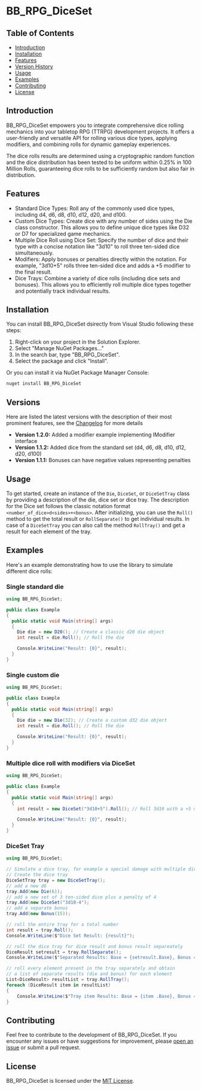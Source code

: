 # BB_RPG_DiceSet

## Table of Contents

- [Introduction](#introduction)
- [Installation](#installation)
- [Features](#features)
- [Version History](#versions)
- [Usage](#usage)
- [Examples](#examples)
- [Contributing](#contributing)
- [License](#license)

## Introduction

BB_RPG_DiceSet empowers you to integrate comprehensive dice rolling mechanics into your tabletop RPG (TTRPG) development projects. It offers a user-friendly and versatile API for rolling various dice types, applying modifiers, and combining rolls for dynamic gameplay experiences.

The dice rolls results are determined using a cryptographic random function and the dice distribution has been tested to be uniform within 0.25% in 100 Million Rolls, guaranteeing dice rolls to be sufficiently random but also fair in distribution.

## Features

- Standard Dice Types: Roll any of the commonly used dice types, including d4, d6, d8, d10, d12, d20, and d100.
- Custom Dice Types: Create dice with any number of sides using the Die class constructor. This allows you to define unique dice types like D32 or D7 for specialized game mechanics.
- Multiple Dice Roll using Dice Set: Specify the number of dice and their type with a concise notation like "3d10" to roll three ten-sided dice simultaneously.
- Modifiers: Apply bonuses or penalties directly within the notation. For example, "3d10+5" rolls three ten-sided dice and adds a +5 modifier to the final result.
- Dice Trays: Combine a variety of dice rolls (including dice sets and bonuses). This allows you to efficiently roll multiple dice types together and potentially track individual results.


## Installation

You can install BB_RPG_DiceSet dsirectly from Visual Studio following these steps:

1. Right-click on your project in the Solution Explorer.
2. Select "Manage NuGet Packages..."
3. In the search bar, type "BB_RPG_DiceSet".
4. Select the package and click "Install".


Or you can install it via NuGet Package Manager Console:

```bash
nuget install BB_RPG_DiceSet
```

## Versions
Here are listed the latest versions with the description of their most prominent features, see the [Changelog](CHANGELOG.md) for more details
- **Version 1.2.0:** Added a modifier example implementing IModifier interface
- **Version 1.1.2:** Added dice from the standard set (d4, d6, d8, d10, d12, d20, d100)
- **Version 1.1.1:** Bonuses can have negative values representing penalties

## Usage

To get started, create an instance of the  `Die`, `DiceSet`, or  `DiceSetTray` class by providing a description of the die, dice set or dice tray.
The description for the Dice set follows the classic notation format `<number_of_dice>d<sides>+<bonus>`. 
After initializing, you can use the `Roll()` method to get the total result or `RollSeparate()` to get individual results.
In case of a `DiceSetTray` you can also call the method `RollTray()` and get a result for each element of the tray.

## Examples

Here's an example demonstrating how to use the library to simulate different dice rolls:

### Single standard die
```csharp
using BB_RPG_DiceSet;

public class Example
{
  public static void Main(string[] args)
  {
    Die die = new D20(); // Create a classic d20 die object
    int result = die.Roll(); // Roll the die

    Console.WriteLine("Result: {0}", result);
  }
}
```

### Single custom die
```csharp
using BB_RPG_DiceSet;

public class Example
{
  public static void Main(string[] args)
  {
    Die die = new Die(32); // Create a custom d32 die object
    int result = die.Roll(); // Roll the die

    Console.WriteLine("Result: {0}", result);
  }
}
```

### Multiple dice roll with modifiers via DiceSet
```csharp
using BB_RPG_DiceSet;

public class Example
{
  public static void Main(string[] args)
  {
    int result = new DiceSet("3d10+5").Roll(); // Roll 3d10 with a +5 modifier

    Console.WriteLine("Result: {0}", result);
  }
}
```

### DiceSet Tray
```csharp
using BB_RPG_DiceSet;

// Simulate a dice tray, for example a special damage with multiple dice types and a bonus
// Create the dice tray
DiceSetTray tray = new DiceSetTray();
// add a new d6
tray.Add(new Die(6));
// add a new set of 3 ten-sided dice plus a penalty of 4
tray.Add(new DiceSet("3d10-4");
// add a separate bonus
tray.Add(new Bonus(15));

// roll the entire tray for a total number
int result = tray.Roll();
Console.WriteLine($"Dice Set Result: {result}");

// roll the dice tray for dice result and bonus result separeately
DiceResult setresult = tray.RollSeparate();
Console.WriteLine($"Separated Results: Base = {setresult.Base}, Bonus = {setresult.Bonus}");

// roll every element present in the tray separately and obtain
// a list of separate results (die and bonus) for each element
List<DiceResult> resultList = tray.RollTray();
foreach (DiceResult item in resultList)
{
	Console.WriteLine($"Tray item Results: Base = {item .Base}, Bonus = {item .Bonus}");
}
```

## Contributing

Feel free to contribute to the development of BB_RPG_DiceSet.
If you encounter any issues or have suggestions for improvement, please [open an issue](https://github.com/AndreaTani/BB_RPG_DiceSet/issues) or submit a pull request.

## License

BB_RPG_DiceSet is licensed under the [MIT License](LICENSE).
